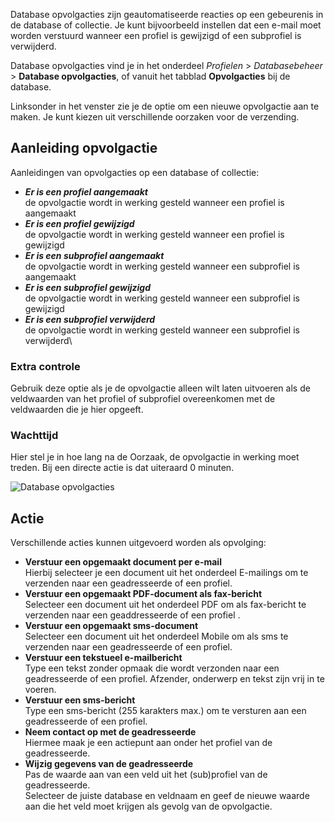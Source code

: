 Database opvolgacties zijn geautomatiseerde reacties op een gebeurenis
in de database of collectie. Je kunt bijvoorbeeld instellen dat een
e-mail moet worden verstuurd wanneer een profiel is gewijzigd of
een subprofiel is verwijderd.

Database opvolgacties vind je in het onderdeel *Profielen* \>
*Databasebeheer* \> **Database opvolgacties**, of vanuit het tabblad
**Opvolgacties** bij de database.

Linksonder in het venster zie je de optie om een nieuwe opvolgactie aan
te maken. Je kunt kiezen uit verschillende oorzaken voor de verzending.

Aanleiding opvolgactie
----------------------

Aanleidingen van opvolgacties op een database of collectie:

-   ***Er is een ***profiel*** aangemaakt***\
     de opvolgactie wordt in werking gesteld wanneer een profiel is
    aangemaakt
-   ***Er is een ***profiel*** gewijzigd***\
     de opvolgactie wordt in werking gesteld wanneer een profiel is
    gewijzigd
-   ***Er is een ***subprofiel*** aangemaakt***\
     de opvolgactie wordt in werking gesteld wanneer een subprofiel is
    aangemaakt
-   ***Er is een ***subprofiel*** gewijzigd***\
     de opvolgactie wordt in werking gesteld wanneer een subprofiel is
    gewijzigd
-   ***Er is een ***subprofiel*** verwijderd***\
     de opvolgactie wordt in werking gesteld wanneer een subprofiel is
    verwijderd\

### Extra controle

Gebruik deze optie als je de opvolgactie alleen wilt laten uitvoeren als
de veldwaarden van het profiel of subprofiel overeenkomen met de
veldwaarden die je hier opgeeft.

### Wachttijd

Hier stel je in hoe lang na de Oorzaak, de opvolgactie in werking moet
treden. Bij een directe actie is dat uiteraard 0 minuten.

![Database opvolgacties](Documentation/database-opvolgacties.png)

Actie
-----

Verschillende acties kunnen uitgevoerd worden als opvolging:

-   **Verstuur een opgemaakt document per e-mail**\
     Hierbij selecteer je een document uit het onderdeel E-mailings om
    te verzenden naar een geadresseerde of een profiel.
-   **Verstuur een opgemaakt PDF-document als fax-bericht**\
     Selecteer een document uit het onderdeel PDF om als fax-bericht te
    verzenden naar een geaddresseerde of een profiel .
-   **Verstuur een opgemaakt sms-document**\
     Selecteer een document uit het onderdeel Mobile om als sms te
    verzenden naar een geadresseerde of een profiel.
-   **Verstuur een tekstueel e-mailbericht**\
     Type een tekst zonder opmaak die wordt verzonden naar een
    geadresseerde of een profiel. Afzender, onderwerp en tekst zijn vrij
    in te voeren.
-   **Verstuur een sms-bericht**\
     Type een sms-bericht (255 karakters max.) om te versturen aan een
    geadresseerde of een profiel.
-   **Neem contact op met de geadresseerde**\
     Hiermee maak je een actiepunt aan onder het profiel van de
    geadresseerde.
-   **Wijzig gegevens van de geadresseerde**\
     Pas de waarde aan van een veld uit het (sub)profiel van de
    geadresseerde.\
     Selecteer de juiste database en veldnaam en geef de nieuwe waarde
    aan die het veld moet krijgen als gevolg van de opvolgactie.

